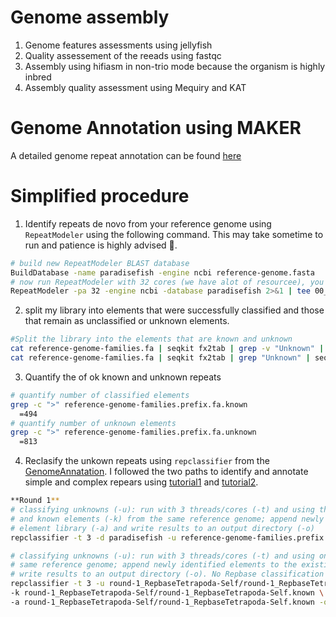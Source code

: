 # Genome assembly
1. Genome features assessments using jellyfish
2. Quality assessement of the reeads using fastqc
3. Assembly using hifiasm in non-trio mode because the organism is highly inbred
4. Assembly quality assessment  using Mequiry and KAT


# Genome Annotation using MAKER
A detailed genome repeat annotation can be found [here](https://darencard.net/blog/2022-07-09-genome-repeat-annotation/) 

# Simplified procedure
1. Identify repeats de novo from your reference genome using `RepeatModeler` using the following command. This may take sometime to run and patience is highly advised 🥳.
```bash
# build new RepeatModeler BLAST database
BuildDatabase -name paradisefish -engine ncbi reference-genome.fasta
# now run RepeatModeler with 32 cores (we have alot of resourcee), you may have to scale it according to your resources
RepeatModeler -pa 32 -engine ncbi -database paradisefish 2>&1 | tee 00_repeatmodeler.log
```
2. split my library into elements that were successfully classified and those that remain as unclassified or unknown elements. 
```bash
#Split the library into the elements that are known and unknown
cat reference-genome-families.fa | seqkit fx2tab | grep -v "Unknown" | seqkit tab2fx > reference-genome-families.prefix.fa.known
cat reference-genome-families.fa | seqkit fx2tab | grep "Unknown" | seqkit tab2fx > reference-genome-families.prefix.fa.unknown
```
3. Quantify the of ok known and unknown repeats
```bash
# quantify number of classified elements
grep -c ">" reference-genome-families.prefix.fa.known
  =494
# quantify number of unknown elements
grep -c ">" reference-genome-families.prefix.fa.unknown
  =813
```
4. Reclasify the unkown repeats using `repclassifier` from the [GenomeAnnatation](https://github.com/darencard/GenomeAnnotation). I followed the two paths to identify and annotate simple and complex repears using [tutorial1](https://darencard.net/blog/2022-07-09-genome-repeat-annotation/) and [tutorial2](https://darencard.net/blog/2017-05-16-maker-genome-annotation/).

```bash
**Round 1**
# classifying unknowns (-u): run with 3 threads/cores (-t) and using the Tetrapoda elements (-d) from Repbase 
# and known elements (-k) from the same reference genome; append newly identified elements to the existing known 
# element library (-a) and write results to an output directory (-o)
repclassifier -t 3 -d paradisefish -u reference-genome-families.prefix.fa.unknown -k reference-genome-families.prefix.fa.known -a reference-genome families.prefix.fa.unknown -o round_1_classified_reps
```

```bash
# classifying unknowns (-u): run with 3 threads/cores (-t) and using only the known elements (-k) from the 
# same reference genome; append newly identified elements to the existing known element library (-a) and 
# write results to an output directory (-o). No Repbase classification is used here.
repclassifier -t 3 -u round-1_RepbaseTetrapoda-Self/round-1_RepbaseTetrapoda-Self.unknown \
-k round-1_RepbaseTetrapoda-Self/round-1_RepbaseTetrapoda-Self.known \
-a round-1_RepbaseTetrapoda-Self/round-1_RepbaseTetrapoda-Self.known -o round-2_Self
```
